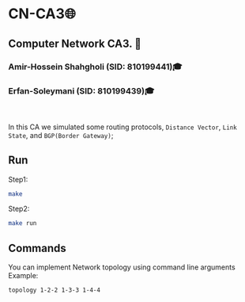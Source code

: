 # CN-CA3🌐
## Computer Network CA3. 📡

### Amir-Hossein Shahgholi (SID: 810199441)🎓

### Erfan-Soleymani (SID: 810199439)🎓
</br>

In this CA we simulated some routing protocols, `Distance Vector`, `Link State`, and `BGP(Border Gateway)`;

## Run
Step1:
```bash
make
```
Step2:
```bash
make run
```

## Commands
You can implement Network topology using command line arguments
Example:
```bash
topology 1-2-2 1-3-3 1-4-4
```
